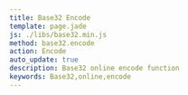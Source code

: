 ```yaml
---
title: Base32 Encode
template: page.jade
js: ./libs/base32.min.js
method: base32.encode
action: Encode
auto_update: true
description: Base32 online encode function
keywords: Base32,online,encode
---
```

